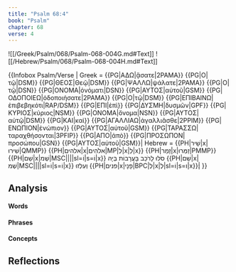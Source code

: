 ```yaml
---
title: "Psalm 68:4"
book: "Psalm"
chapter: 68
verse: 4
---
```

![[/Greek/Psalm/068/Psalm-068-004G.md#Text]]
![[/Hebrew/Psalm/068/Psalm-068-004H.md#Text]]

{{Infobox Psalm/Verse |
  Greek = {{PG|ΑΔΩ|ᾄσατε|2PAMA}} {{PG|Ο|τῷ|DSM}} {{PG|ΘΕΟΣ|Θεῷ|DSM}} {{PG|ΨΑΛΛΩ|ψάλατε|2PAMA}} {{PG|Ο|τῷ|DSN}} {{PG|ΟΝΟΜΑ|ὀνόματι|DSN}} {{PG|ΑΥΤΟΣ|αὐτοῦ|GSM}} {{PG|ΟΔΟΠΟΙΕΩ|ὁδοποιήσατε|2PAMA}} {{PG|Ο|τῷ|DSM}} {{PG|ΕΠΙΒΑΙΝΩ|ἐπιβεβηκότι|RAP/DSM}} {{PG|ΕΠΙ|ἐπὶ}} {{PG|ΔΥΣΜΗ|δυσμῶν|GPF}} {{PG|ΚΥΡΙΟΣ|κύριος|NSM}} {{PG|ΟΝΟΜΑ|ὄνομα|NSN}} {{PG|ΑΥΤΟΣ|αὐτῷ|DSM}} {{PG|ΚΑΙ|καὶ}} {{PG|ΑΓΑΛΛΙΑΩ|ἀγαλλιᾶσθε|2PPIM}} {{PG|ΕΝΩΠΙΟΝ|ἐνώπιον}} {{PG|ΑΥΤΟΣ|αὐτοῦ|GSM}} {{PG|ΤΑΡΑΣΣΩ|ταραχθήσονται|3PFIP}} {{PG|ΑΠΟ|ἀπὸ}} {{PG|ΠΡΟΣΩΠΟΝ|προσώπου|GSN}} {{PG|ΑΥΤΟΣ|αὐτοῦ|GSM}}|
  Hebrew = {{PH|שָׁיר|x|שִׁירוּ|QMMP}} {{PH|אלהים|x|אלֹהִים|MP|לְ|x|לֵ|x}} {{PH|זָמַר|x|זַמְּרוּ|PMMP}} {{PH|שֵׁם|x|שְׁמ|MSC||||sl=וֹ|s=וֹ|x}}
סֹלּוּ
לָרֹכֵב
בָּעֲרָבוֹת
בְּיָהּ
{{PH|שֵׁם|x|שְׁמ|MSC||||sl=וֹ|s=וֹ|x}}
וְעִלְזוּ
{{PH|פנים|x|פָנָי|BPC|לְ|x|לְ|sl=וֹ|s=ו|x}}׃|
}}

## Analysis

#### Words

#### Phrases

#### Concepts

## Reflections
